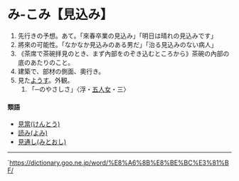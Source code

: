 # み‐こみ【見込み】
1.  先行きの予想。あて。「來春卒業の見込み」「明日は晴れの見込みです」
2.  將來の可能性。「なかなか見込みのある男だ」「治る見込みのない病人」
3.  《茶席で茶碗拝見のとき、まず內部をのぞき込むところから》茶碗の內部の底のあたりのこと。
4.  建築で、部材の側面、奧行き。
5.  見た[ようす](ようす（様子／容子）)。外観。    
    1.  「─のやさしさ」〈浮・[五人女](https://dictionary.goo.ne.jp/word/%E5%A5%BD%E8%89%B2%E4%BA%94%E4%BA%BA%E5%A5%B3/#jn-73472)・三〉
        

#### 類語

-   [見當(けんとう)](https://dictionary.goo.ne.jp/word/%E8%A6%8B%E5%BD%93/#jn-70512)
-   [読み(よみ)](https://dictionary.goo.ne.jp/word/%E8%AA%AD%E3%81%BF/#jn-228317)
-   [見通し(みとおし)](https://dictionary.goo.ne.jp/word/%E8%A6%8B%E9%80%9A%E3%81%97/#jn-212615)

---
`https://dictionary.goo.ne.jp/word/%E8%A6%8B%E8%BE%BC%E3%81%BF/